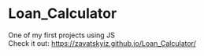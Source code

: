 # Loan_Calculator
 One of my first projects using JS </br>
 Check it out: https://zavatskyiz.github.io/Loan_Calculator/

